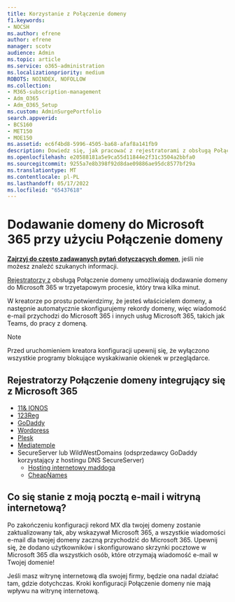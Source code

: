 ```yaml
---
title: Korzystanie z Połączenie domeny
f1.keywords:
- NOCSH
ms.author: efrene
author: efrene
manager: scotv
audience: Admin
ms.topic: article
ms.service: o365-administration
ms.localizationpriority: medium
ROBOTS: NOINDEX, NOFOLLOW
ms.collection:
- M365-subscription-management
- Adm_O365
- Adm_O365_Setup
ms.custom: AdminSurgePortfolio
search.appverid:
- BCS160
- MET150
- MOE150
ms.assetid: ec6f4bd8-5996-4505-ba68-afaf8a141fb9
description: Dowiedz się, jak pracować z rejestratorami z obsługą Połączenie domen i dodawać domenę do Microsoft 365.
ms.openlocfilehash: e20588181a5e9ca55d11844e2f31c3504a2bbfa0
ms.sourcegitcommit: 9255a7e8b398f92d8dae09886ae95dc8577bf29a
ms.translationtype: MT
ms.contentlocale: pl-PL
ms.lasthandoff: 05/17/2022
ms.locfileid: "65437618"
---
```

# <a name="using-domain-connect-to-add-your-domain-to-microsoft-365"></a>Dodawanie domeny do Microsoft 365 przy użyciu Połączenie domeny

 **[Zajrzyj do często zadawanych pytań dotyczących domen](../setup/domains-faq.yml)**, jeśli nie możesz znaleźć szukanych informacji.

[Rejestratorzy z](https://www.domainconnect.org/) obsługą Połączenie domeny umożliwiają dodawanie domeny do Microsoft 365 w trzyetapowym procesie, który trwa kilka minut.

W kreatorze po prostu potwierdzimy, że jesteś właścicielem domeny, a następnie automatycznie skonfigurujemy rekordy domeny, więc wiadomość e-mail przychodzi do Microsoft 365 i innych usług Microsoft 365, takich jak Teams, do pracy z domeną.

> [!NOTE]
> Przed uruchomieniem kreatora konfiguracji upewnij się, że wyłączono wszystkie programy blokujące wyskakiwanie okienek w przeglądarce.

## <a name="domain-connect-registrars-integrating-with-microsoft-365"></a>Rejestratorzy Połączenie domeny integrujący się z Microsoft 365

- [11&amp; IONOS](https://www.1and1.com/)
- [123Reg](https://www.123-reg.co.uk/)
- [GoDaddy](https://www.godaddy.com/)
- [Wordpress](https://wordpress.com/)
- [Plesk](https://www.plesk.com/)
- [Mediatemple](https://mediatemple.net/)
- SecureServer lub WildWestDomains (odsprzedawcy GoDaddy korzystający z hostingu DNS SecureServer)
  - [Hosting internetowy maddoga](https://maddogwebhosting.com/domains/)
  - [CheapNames](https://www.cheapnames.com)

## <a name="what-happens-to-my-email-and-website"></a>Co się stanie z moją pocztą e-mail i witryną internetową?

Po zakończeniu konfiguracji rekord MX dla twojej domeny zostanie zaktualizowany tak, aby wskazywał Microsoft 365, a wszystkie wiadomości e-mail dla twojej domeny zaczną przychodzić do Microsoft 365. Upewnij się, że dodano użytkowników i skonfigurowano skrzynki pocztowe w Microsoft 365 dla wszystkich osób, które otrzymają wiadomość e-mail w Twojej domenie!

Jeśli masz witrynę internetową dla swojej firmy, będzie ona nadal działać tam, gdzie dotychczas. Kroki konfiguracji Połączenie domeny nie mają wpływu na witrynę internetową.
